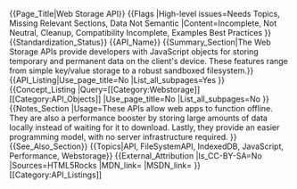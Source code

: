 {{Page_Title|Web Storage API}}
{{Flags
|High-level issues=Needs Topics, Missing Relevant Sections, Data Not Semantic
|Content=Incomplete, Not Neutral, Cleanup, Compatibility Incomplete, Examples Best Practices
}}
{{Standardization_Status}}
{{API_Name}}
{{Summary_Section|The Web Storage APIs provide developers with JavaScript objects for storing temporary and permanent data on the client's device. These features range from simple key/value storage to a robust sandboxed filesystem.}}
{{API_Listing|Use_page_title=No
|List_all_subpages=Yes
}}
{{Concept_Listing
|Query=[[Category:Webstorage]][[Category:API_Objects]]
|Use_page_title=No
|List_all_subpages=No
}}
{{Notes_Section
|Usage=These APIs allow web apps to function offline. They are also a performance booster by storing large amounts of data locally instead of waiting for it to download. Lastly, they provide an easier programming model, with no server infrastructure required.
}}
{{See_Also_Section}}
{{Topics|API, FileSystemAPI, IndexedDB, JavaScript, Performance, Webstorage}}
{{External_Attribution
|Is_CC-BY-SA=No
|Sources=HTML5Rocks
|MDN_link=
|MSDN_link=
}}
[[Category:API_Listings]]